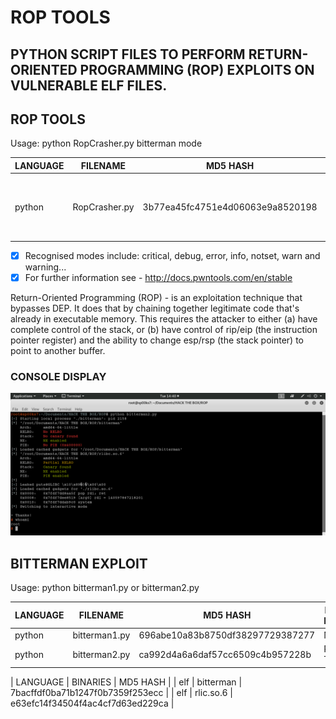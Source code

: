 # ROP TOOLS
## PYTHON SCRIPT FILES TO PERFORM RETURN-ORIENTED PROGRAMMING (ROP) EXPLOITS ON VULNERABLE ELF FILES.

## ROP TOOLS
Usage: python RopCrasher.py bitterman mode

| LANGUAGE | FILENAME      | MD5 HASH                         | DESCRIPTION                                                    |
|--------  |---------      |---------                         | -----                                                          |
| python   | RopCrasher.py | 3b77ea45fc4751e4d06063e9a8520198 | Crash's running ELF program to produce initial segfault offset |

- [x] Recognised modes include: critical, debug, error, info, notset, warn and warning...
- [x] For further information see - http://docs.pwntools.com/en/stable

Return-Oriented Programming (ROP) - is an exploitation technique that bypasses DEP. It does that by chaining together legitimate code that's already in executable memory. This requires the attacker to either (a) have complete control of the stack, or (b) have control of rip/eip (the instruction pointer register) and the ability to change esp/rsp (the stack pointer) to point to another buffer.

### CONSOLE DISPLAY
![Screenshot](picture1.png)

## BITTERMAN EXPLOIT

Usage: python bitterman1.py or bitterman2.py

| LANGUAGE | FILENAME      | MD5 HASH                         | EXPLOIT METHOD |
|--------  |---------      |---------                         | -----          |
| python   | bitterman1.py | 696abe10a83b8750df38297729387277 | Manual         |
| python   | bitterman2.py | ca992d4a6a6daf57cc6509c4b957228b | PWN Tools      |

| LANGUAGE | BINARIES      | MD5 HASH                         |
| elf      | bitterman     | 7bacffdf0ba71b1247f0b7359f253ecc |
| elf      | rlic.so.6     | e63efc14f34504f4ac4cf7d63ed229ca |




